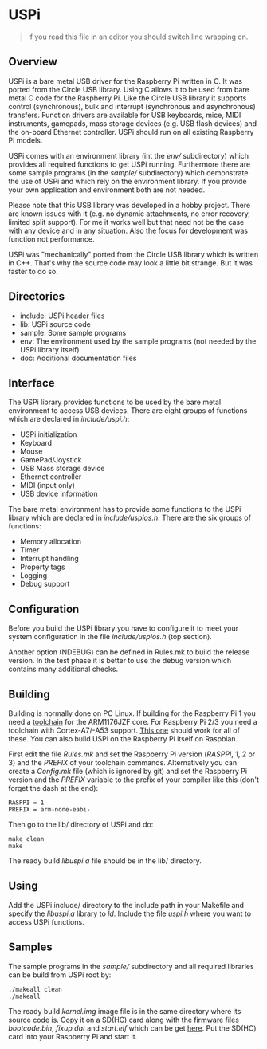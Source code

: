 USPi
====

> If you read this file in an editor you should switch line wrapping on.

Overview
--------

USPi is a bare metal USB driver for the Raspberry Pi written in C. It was ported from the Circle USB library. Using C allows it to be used from bare metal C code for the Raspberry Pi. Like the Circle USB library it supports control (synchronous), bulk and interrupt (synchronous and asynchronous) transfers. Function drivers are available for USB keyboards, mice, MIDI instruments, gamepads, mass storage devices (e.g. USB flash devices) and the on-board Ethernet controller. USPi should run on all existing Raspberry Pi models.

USPi comes with an environment library (int the *env/* subdirectory) which provides all required functions to get USPi running. Furthermore there are some sample programs (in the *sample/* subdirectory) which demonstrate the use of USPi and which rely on the environment library. If you provide your own application and environment both are not needed.

Please note that this USB library was developed in a hobby project. There are known issues with it (e.g. no dynamic attachments, no error recovery, limited split support). For me it works well but that need not be the case with any device and in any situation. Also the focus for development was function not performance.

USPi was "mechanically" ported from the Circle USB library which is written in C++. That's why the source code may look a little bit strange. But it was faster to do so.

Directories
-----------

* include: USPi header files
* lib: USPi source code
* sample: Some sample programs
* env: The environment used by the sample programs (not needed by the USPi library itself)
* doc: Additional documentation files

Interface
---------

The USPi library provides functions to be used by the bare metal environment to access USB devices. There are eight groups of functions which are declared in *include/uspi.h*:

* USPi initialization
* Keyboard
* Mouse
* GamePad/Joystick
* USB Mass storage device
* Ethernet controller
* MIDI (input only)
* USB device information

The bare metal environment has to provide some functions to the USPi library which are declared in *include/uspios.h*. There are the six groups of functions:

* Memory allocation
* Timer
* Interrupt handling
* Property tags
* Logging
* Debug support

Configuration
-------------

Before you build the USPi library you have to configure it to meet your system configuration in the file *include/uspios.h* (top section).

Another option (NDEBUG) can be defined in Rules.mk to build the release version. In the test phase it is better to use the debug version which contains many additional checks.

Building
--------

Building is normally done on PC Linux. If building for the Raspberry Pi 1 you need a [toolchain](http://elinux.org/Rpi_Software#ARM) for the ARM1176JZF core. For Raspberry Pi 2/3 you need a toolchain with Cortex-A7/-A53 support. [This one](https://github.com/raspberrypi/tools/tree/master/arm-bcm2708/gcc-linaro-arm-linux-gnueabihf-raspbian-x64) should work for all of these. You can also build USPi on the Raspberry Pi itself on Raspbian.

First edit the file *Rules.mk* and set the Raspberry Pi version (*RASPPI*, 1, 2 or 3) and the *PREFIX* of your toolchain commands. Alternatively you can create a *Config.mk* file (which is ignored by git) and set the Raspberry Pi version and the *PREFIX* variable to the prefix of your compiler like this (don't forget the dash at the end):

`RASPPI = 1`  
`PREFIX = arm-none-eabi-`

Then go to the lib/ directory of USPi and do:

`make clean`  
`make`

The ready build *libuspi.a* file should be in the lib/ directory.

Using
-----

Add the USPi include/ directory to the include path in your Makefile and specify the *libuspi.a* library to *ld*. Include the file *uspi.h* where you want to access USPi functions.

Samples
-------

The sample programs in the *sample/* subdirectory and all required libraries can be build from USPi root by:

`./makeall clean`  
`./makeall`

The ready build *kernel.img* image file is in the same directory where its source code is. Copy it on a SD(HC) card along with the firmware files *bootcode.bin*, *fixup.dat* and *start.elf* which can be get [here](https://github.com/raspberrypi/firmware/tree/master/boot). Put the SD(HC) card into your Raspberry Pi and start it.
